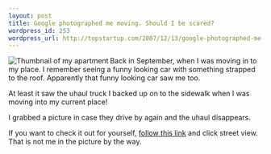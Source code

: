 ```yaml
--- 
layout: post
title: Google photographed me moving. Should I be scared?
wordpress_id: 253
wordpress_url: http://topstartup.com/2007/12/13/google-photographed-me-moving-should-i-be-scared/
---
```

<a href="http://img134.imageshack.us/img134/3034/zz4364d6aduw6.jpg"><img src="http://img513.imageshack.us/img513/2066/zz708b1e63zy8.jpg" alt="Thumbnail of my apartment" align="left"/></a>Back in September, when I was moving in to my place. I remember seeing a funny looking car with something strapped to the roof. Apparently that funny looking car saw me too.<!--more-->

At least it saw the uhaul truck I backed up on to the sidewalk when I was moving into my current place!

I grabbed a picture in case they drive by again and the uhaul disappears.


If  you want to check it out for yourself, <a href="http://maps.google.com/maps?f=q&hl=en&geocode=&time=&date=&ttype=&q=webster+and+plymouth&sll=42.371386,-71.092658&sspn=0.012254,0.024226&layer=c&ie=UTF8&ll=42.369422,-71.092583&spn=0.001532,0.003908&t=h&z=19&om=0&cbll=42.3691,-71.09287">follow this link</a> and click street view. That is not me in the picture by the way.
